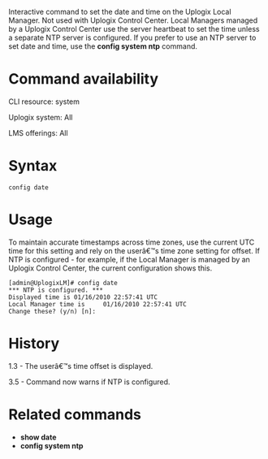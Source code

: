 <!-- 5.4 -->

Interactive command to set the date and time on the Uplogix Local Manager. Not used with Uplogix Control Center. Local Managers managed by a Uplogix Control Center use the server heartbeat to set the time unless a separate NTP server is configured. If you prefer to use an NTP server to set date and time, use the **config system ntp** command.

# Command availability 

CLI resource: system

Uplogix system: All

LMS offerings: All

# Syntax 

```
config date
```

# Usage 

To maintain accurate timestamps across time zones, use the current UTC time for this setting and rely on the userâ€™s time zone setting for offset. If NTP is configured - for example, if the Local Manager is managed by an Uplogix Control Center, the current configuration shows this.

```
[admin@UplogixLM]# config date
*** NTP is configured. ***
Displayed time is 01/16/2010 22:57:41 UTC
Local Manager time is     01/16/2010 22:57:41 UTC
Change these? (y/n) [n]:
```

# History 

1.3 - The userâ€™s time offset is displayed.

3.5 - Command now warns if NTP is configured.

# Related commands 

- **show date**
- **config system ntp**
